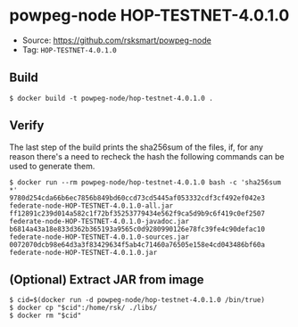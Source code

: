 # powpeg-node HOP-TESTNET-4.0.1.0

* Source: https://github.com/rsksmart/powpeg-node
* Tag: `HOP-TESTNET-4.0.1.0`

## Build

```
$ docker build -t powpeg-node/hop-testnet-4.0.1.0 .
```

## Verify

The last step of the build prints the sha256sum of the files, if, for any reason there's a need to recheck the hash the following commands can be used to generate them.

```
$ docker run --rm powpeg-node/hop-testnet-4.0.1.0 bash -c 'sha256sum *'
9780d254cda66b6ec7856b849bd60ccd73cd5445af053332cdf3cf492ef042e3  federate-node-HOP-TESTNET-4.0.1.0-all.jar
ff12891c239d014a582c1f72bf35253779434e562f9ca5d9b9c6f419c0ef2507  federate-node-HOP-TESTNET-4.0.1.0-javadoc.jar
b6814a43a18e833d362b365193a9565c0d9280990126e78fc39fe4c90defac10  federate-node-HOP-TESTNET-4.0.1.0-sources.jar
0072070dcb98e64d3a3f83429634f5ab4c71460a76505e158e4cd043486bf60a  federate-node-HOP-TESTNET-4.0.1.0.jar
```

## (Optional) Extract JAR from image

```
$ cid=$(docker run -d powpeg-node/hop-testnet-4.0.1.0 /bin/true)
$ docker cp "$cid":/home/rsk/ ./libs/
$ docker rm "$cid"
```
